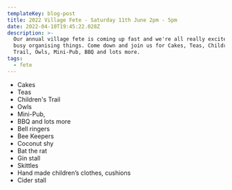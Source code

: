 ```yaml
---
templateKey: blog-post
title: 2022 Village Fete - Saturday 11th June 2pm - 5pm
date: 2022-04-10T19:45:22.028Z
description: >-
  Our annual village fete is coming up fast and we're all really excited and
  busy organising things. Come down and join us for Cakes, Teas, Children's
  Trail, Owls, Mini-Pub, BBQ and lots more. 
tags:
  - fete
---
```

* Cakes
* Teas
* Children's Trail
* Owls
* Mini-Pub,
* BBQ and lots more
* Bell ringers
* Bee Keepers
* Coconut shy
* Bat the rat
* Gin stall
* Skittles
* Hand made children’s clothes, cushions
* Cider stall
